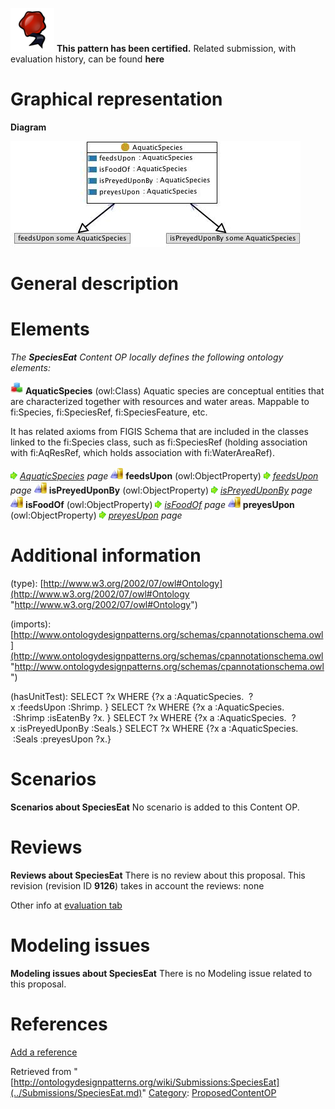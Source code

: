 [![](../images/thumb/b/b5/Certified.png/70px-Certified.png)](../Image/Certified.png.md "Certified.png") __This pattern has been certified.__
Related submission, with evaluation history, can be found __here__





#  Graphical representation


__Diagram__




[![Image:Specieseat.jpg](../images/1/13/Specieseat.jpg)](../Image/Specieseat.jpg.md "Image:Specieseat.jpg")




#  General description


  




#  Elements


_The __SpeciesEat__ Content OP locally defines the following ontology elements:_



[![Class](../images/thumb/2/27/Class.gif/20px-Class.gif)](../Image/Class.gif.md "Class") __AquaticSpecies__ (owl:Class) Aquatic species are conceptual entities that are characterized together with resources and water areas. 
Mappable to fi:Species, fi:SpeciesRef, fi:SpeciesFeature, etc.


It has related axioms from FIGIS Schema that are included in the classes linked to the fi:Species class, such as fi:SpeciesRef (holding association with fi:AqResRef, which holds association with fi:WaterAreaRef). 



 [![](../images/thumb/8/87/ArrowRight.gif/11px-ArrowRight.gif)](../Image/ArrowRight.gif.md "ArrowRight.gif") _[AquaticSpecies](../Submissions/SpeciesEat/AquaticSpecies.md "Submissions:SpeciesEat/AquaticSpecies") page_
[![ObjectProperty](../images/thumb/c/c3/ObjectProperty.gif/20px-ObjectProperty.gif)](../Image/ObjectProperty.gif.md "ObjectProperty") __feedsUpon__ (owl:ObjectProperty) 
 [![](../images/thumb/8/87/ArrowRight.gif/11px-ArrowRight.gif)](../Image/ArrowRight.gif.md "ArrowRight.gif") _[feedsUpon](../Submissions/SpeciesEat/feedsUpon.md "Submissions:SpeciesEat/feedsUpon") page_
[![ObjectProperty](../images/thumb/c/c3/ObjectProperty.gif/20px-ObjectProperty.gif)](../Image/ObjectProperty.gif.md "ObjectProperty") __isPreyedUponBy__ (owl:ObjectProperty) 
 [![](../images/thumb/8/87/ArrowRight.gif/11px-ArrowRight.gif)](../Image/ArrowRight.gif.md "ArrowRight.gif") _[isPreyedUponBy](../Submissions/SpeciesEat/isPreyedUponBy.md "Submissions:SpeciesEat/isPreyedUponBy") page_
[![ObjectProperty](../images/thumb/c/c3/ObjectProperty.gif/20px-ObjectProperty.gif)](../Image/ObjectProperty.gif.md "ObjectProperty") __isFoodOf__ (owl:ObjectProperty) 
 [![](../images/thumb/8/87/ArrowRight.gif/11px-ArrowRight.gif)](../Image/ArrowRight.gif.md "ArrowRight.gif") _[isFoodOf](../Submissions/SpeciesEat/isFoodOf.md "Submissions:SpeciesEat/isFoodOf") page_
[![ObjectProperty](../images/thumb/c/c3/ObjectProperty.gif/20px-ObjectProperty.gif)](../Image/ObjectProperty.gif.md "ObjectProperty") __preyesUpon__ (owl:ObjectProperty) 
 [![](../images/thumb/8/87/ArrowRight.gif/11px-ArrowRight.gif)](../Image/ArrowRight.gif.md "ArrowRight.gif") _[preyesUpon](../Submissions/SpeciesEat/preyesUpon.md "Submissions:SpeciesEat/preyesUpon") page_
#  Additional information


(type): [http://www.w3.org/2002/07/owl#Ontology](http://www.w3.org/2002/07/owl#Ontology "http://www.w3.org/2002/07/owl#Ontology")


(imports): [http://www.ontologydesignpatterns.org/schemas/cpannotationschema.owl](http://www.ontologydesignpatterns.org/schemas/cpannotationschema.owl "http://www.ontologydesignpatterns.org/schemas/cpannotationschema.owl")


(hasUnitTest): SELECT ?x WHERE {?x a :AquaticSpecies.  ?x :feedsUpon :Shrimp. }
SELECT ?x WHERE {?x a :AquaticSpecies.  :Shrimp :isEatenBy ?x. }
SELECT ?x WHERE {?x a :AquaticSpecies.  ?x :isPreyedUponBy :Seals.}
SELECT ?x WHERE {?x a :AquaticSpecies.  :Seals :preyesUpon ?x.}



#  Scenarios



__Scenarios about SpeciesEat__
No scenario is added to this Content OP.




#  Reviews



__Reviews about SpeciesEat__
There is no review about this proposal.
This revision (revision ID __9126__) takes in account the reviews: none


Other info at [evaluation tab](http://ontologydesignpatterns.org/wiki/index.php?title=Submissions:SpeciesEat&action=evaluation "http://ontologydesignpatterns.org/wiki/index.php?title=Submissions:SpeciesEat&action=evaluation")




  




#  Modeling issues



__Modeling issues about SpeciesEat__
There is no Modeling issue related to this proposal.




  




#  References


[Add a reference](index.php@title=Odp%253AAdd_reference&subject=../Submissions/SpeciesEat.md "http://ontologydesignpatterns.org/wiki/index.php?title=Odp:Add_reference&subject=Submissions%3ASpeciesEat")


  






Retrieved from "[http://ontologydesignpatterns.org/wiki/Submissions:SpeciesEat](../Submissions/SpeciesEat.md)"
 [Category](http://ontologydesignpatterns.org/wiki/Special:Categories "Special:Categories"): [ProposedContentOP](../Category/ProposedContentOP.md "Category:ProposedContentOP")